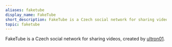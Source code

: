 ```yaml
---
aliases: faketube
display_name: FakeTube
short_description: FakeTube is a Czech social network for sharing videos.
topic: faketube
---
```

FakeTube is a Czech social network for sharing videos, created by [ultron01](https://ultron01.ultronarmy.eu).
